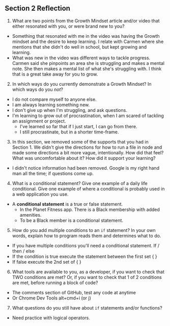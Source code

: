 ## Section 2 Reflection

1. What are two points from the Growth Mindset article and/or video that either resonated with you, or were brand new to you?
- Something that resonated with me in the video was having the Growth mindset and the desire to keep learning. I relate with Carmen where she mentions that she didn't do well in school, but kept growing and learning.
- What was new in the video was different ways to tackle progress. Carmen said she pinpoints an area she is struggling and makes a mental note. She then makes a mental list of what she's struggling with. I think that is a great take away for you to grow.
2. In which ways do you currently demonstrate a Growth Mindset? In which ways do you _not_?
- I do not compare myself to anyone else.
- I am always learning something new.
- I don't give up when I'm struggling, and ask questions.
- I'm learning to grow out of procrastination, when I am scared of tackling an assignment or project.
	- I've learned so far that if I just start, I can go from there.
	- I still procrastinate,  but in a shorter time-frame.
3. In this section, we removed some of the supports that you had in Section 1. We didn't give the directions for how to run a file in node and made some directions a bit more vague, intentionally. How did that feel? What was uncomfortable about it? How did it support your learning?
- I didn't notice information had been removed. Google is my right hand man all the time; if questions come up.
4. What is a conditional statement? Give one example of a daily life conditional. Give one example of where a conditional is probably used in a web application you use.
- A **conditional statement** is a true or false statement.
	- In the Planet Fitness app. There is a Black membership with added amenities.
	- To be a Black member is a conditional statement.
5. How do you add multiple conditions to an `if` statement? In your own words, explain how to program reads them and determines what to do.
- If you have multiple conditions  you'll need a conditional statement. If / then / else
- If the condition is true execute the statement between the first set { }
- If false execute the 2nd set of { }
6. What tools are available to you, as a developer, if you want to check that TWO conditions are met? Or, if you want to check that 1 of 2 conditions are met, before running a block of code?
- The comments section of GitHub, test any code at anytime
- Or Chrome Dev Tools alt+cmd+i (or j)
7. What questions do you still have about `if` statements and/or functions?
- Need practice with logical operators. 
